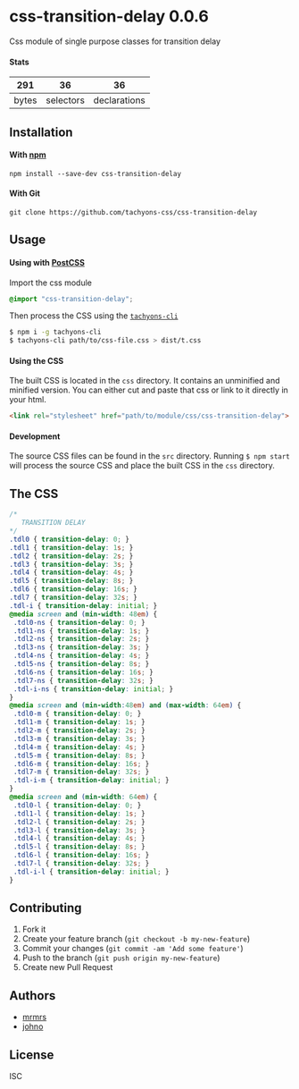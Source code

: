 # css-transition-delay 0.0.6

Css module of single purpose classes for transition delay

#### Stats

291 | 36 | 36
---|---|---
bytes | selectors | declarations

## Installation

#### With [npm](https://npmjs.com)

```
npm install --save-dev css-transition-delay
```

#### With Git

```
git clone https://github.com/tachyons-css/css-transition-delay
```

## Usage

#### Using with [PostCSS](https://github.com/postcss/postcss)

Import the css module

```css
@import "css-transition-delay";
```

Then process the CSS using the [`tachyons-cli`](https://github.com/tachyons-css/tachyons-cli)

```sh
$ npm i -g tachyons-cli
$ tachyons-cli path/to/css-file.css > dist/t.css
```

#### Using the CSS

The built CSS is located in the `css` directory. It contains an unminified and minified version.
You can either cut and paste that css or link to it directly in your html.

```html
<link rel="stylesheet" href="path/to/module/css/css-transition-delay">
```

#### Development

The source CSS files can be found in the `src` directory.
Running `$ npm start` will process the source CSS and place the built CSS in the `css` directory.

## The CSS

```css
/*
   TRANSITION DELAY
*/
.tdl0 { transition-delay: 0; }
.tdl1 { transition-delay: 1s; }
.tdl2 { transition-delay: 2s; }
.tdl3 { transition-delay: 3s; }
.tdl4 { transition-delay: 4s; }
.tdl5 { transition-delay: 8s; }
.tdl6 { transition-delay: 16s; }
.tdl7 { transition-delay: 32s; }
.tdl-i { transition-delay: initial; }
@media screen and (min-width: 48em) {
 .tdl0-ns { transition-delay: 0; }
 .tdl1-ns { transition-delay: 1s; }
 .tdl2-ns { transition-delay: 2s; }
 .tdl3-ns { transition-delay: 3s; }
 .tdl4-ns { transition-delay: 4s; }
 .tdl5-ns { transition-delay: 8s; }
 .tdl6-ns { transition-delay: 16s; }
 .tdl7-ns { transition-delay: 32s; }
 .tdl-i-ns { transition-delay: initial; }
}
@media screen and (min-width:48em) and (max-width: 64em) {
 .tdl0-m { transition-delay: 0; }
 .tdl1-m { transition-delay: 1s; }
 .tdl2-m { transition-delay: 2s; }
 .tdl3-m { transition-delay: 3s; }
 .tdl4-m { transition-delay: 4s; }
 .tdl5-m { transition-delay: 8s; }
 .tdl6-m { transition-delay: 16s; }
 .tdl7-m { transition-delay: 32s; }
 .tdl-i-m { transition-delay: initial; }
}
@media screen and (min-width: 64em) {
 .tdl0-l { transition-delay: 0; }
 .tdl1-l { transition-delay: 1s; }
 .tdl2-l { transition-delay: 2s; }
 .tdl3-l { transition-delay: 3s; }
 .tdl4-l { transition-delay: 4s; }
 .tdl5-l { transition-delay: 8s; }
 .tdl6-l { transition-delay: 16s; }
 .tdl7-l { transition-delay: 32s; }
 .tdl-i-l { transition-delay: initial; }
}
```

## Contributing

1. Fork it
2. Create your feature branch (`git checkout -b my-new-feature`)
3. Commit your changes (`git commit -am 'Add some feature'`)
4. Push to the branch (`git push origin my-new-feature`)
5. Create new Pull Request

## Authors

* [mrmrs](http://mrmrs.io)
* [johno](http://johnotander.com)

## License

ISC
